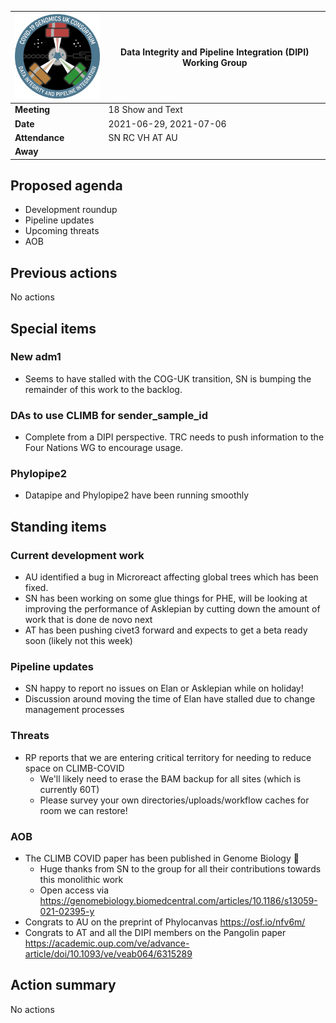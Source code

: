 | <img src="/assets/dipi.png" alt="DIPI Badge" width="150">      | Data Integrity and Pipeline Integration (DIPI) Working Group |
| -------------- | -------------------- |
| **Meeting**    | 18 Show and Text     |
| **Date**       | 2021-06-29, 2021-07-06 |
| **Attendance** | SN RC VH AT AU       |
| **Away**       |                      |

## Proposed agenda

* Development roundup
* Pipeline updates
* Upcoming threats
* AOB

## Previous actions

No actions


## Special items

### New adm1

* Seems to have stalled with the COG-UK transition, SN is bumping the remainder of this work to the backlog.
  
### DAs to use CLIMB for sender_sample_id

* Complete from a DIPI perspective. TRC needs to push information to the Four Nations WG to encourage usage.

### Phylopipe2

* Datapipe and Phylopipe2 have been running smoothly

## Standing items

### Current development work

* AU identified a bug in Microreact affecting global trees which has been fixed.
* SN has been working on some glue things for PHE, will be looking at improving the performance of Asklepian by cutting down the amount of work that is done de novo next
* AT has been pushing civet3 forward and expects to get a beta ready soon (likely not this week)

### Pipeline updates

* SN happy to report no issues on Elan or Asklepian while on holiday!
* Discussion around moving the time of Elan have stalled due to change management processes

### Threats

* RP reports that we are entering critical territory for needing to reduce space on CLIMB-COVID
    * We'll likely need to erase the BAM backup for all sites (which is currently 60T)
    * Please survey your own directories/uploads/workflow caches for room we can restore!


### AOB

* The CLIMB COVID paper has been published in Genome Biology 🎉
    * Huge thanks from SN to the group for all their contributions towards this monolithic work
    * Open access via https://genomebiology.biomedcentral.com/articles/10.1186/s13059-021-02395-y
* Congrats to AU on the preprint of Phylocanvas https://osf.io/nfv6m/
* Congrats to AT and all the DIPI members on the Pangolin paper https://academic.oup.com/ve/advance-article/doi/10.1093/ve/veab064/6315289

## Action summary

No actions
